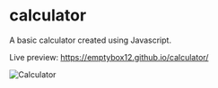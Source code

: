 # calculator
A basic calculator created using Javascript.

Live preview: https://emptybox12.github.io/calculator/

![Calculator](https://i.imgur.com/a1TNMKp.png)

